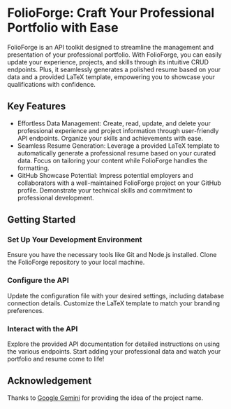 # FolioForge: Craft Your Professional Portfolio with Ease

FolioForge is an API toolkit designed to streamline the management and presentation of your professional portfolio. With FolioForge, you can easily update your experience, projects, and skills through its intuitive CRUD endpoints. Plus, it seamlessly generates a polished resume based on your data and a provided LaTeX template, empowering you to showcase your qualifications with confidence.

## Key Features

- Effortless Data Management:
    Create, read, update, and delete your professional experience and project information through user-friendly API endpoints.
    Organize your skills and achievements with ease.
- Seamless Resume Generation:
    Leverage a provided LaTeX template to automatically generate a professional resume based on your curated data.
    Focus on tailoring your content while FolioForge handles the formatting.
- GitHub Showcase Potential:
    Impress potential employers and collaborators with a well-maintained FolioForge project on your GitHub profile.
    Demonstrate your technical skills and commitment to professional development.

## Getting Started

### Set Up Your Development Environment

Ensure you have the necessary tools like Git and Node.js installed.
Clone the FolioForge repository to your local machine.

### Configure the API

Update the configuration file with your desired settings, including database connection details.
Customize the LaTeX template to match your branding preferences.

### Interact with the API

Explore the provided API documentation for detailed instructions on using the various endpoints.
Start adding your professional data and watch your portfolio and resume come to life!

## Acknowledgement

Thanks to [Google Gemini](https://g.co/gemini/share/d691bbfc8ef8) for providing the idea of the project name.
